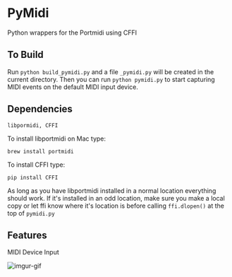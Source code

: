 # PyMidi
Python wrappers for the Portmidi using CFFI

## To Build
Run `python build_pymidi.py` and a file `_pymidi.py` will be created in the current directory.  Then you can run `python pymidi.py` to start capturing MIDI events on the default MIDI input device.

## Dependencies
```
libpormidi, CFFI
```
To install libportmidi on Mac type:
```
brew install portmidi
```
To install CFFI type:
```
pip install CFFI
```

As long as you have libportmidi installed in a normal location everything should work.  If it's installed in an odd location, make sure you make a local copy or let ffi know where it's location is before calling `ffi.dlopen()` at the top of `pymidi.py`

## Features
MIDI Device Input

![imgur-gif](../master/img/pymidi_720_ffmpeg.gif)

